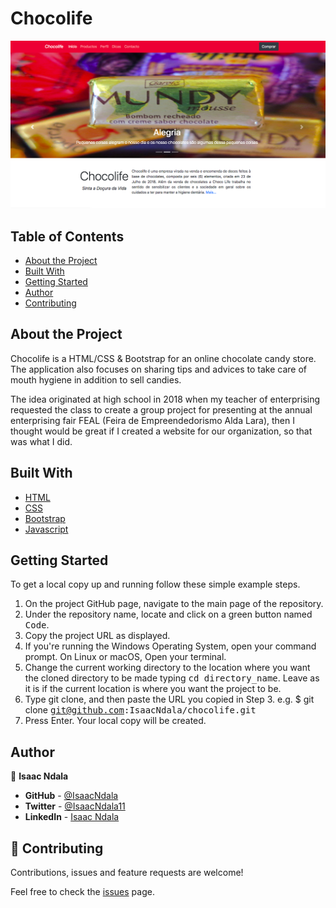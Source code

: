 # Chocolife
![](/img/Project%20Image.png)

## Table of Contents
* [About the Project](https://github.com/IsaacNdala/chocolife#about-the-project)
* [Built With](https://github.com/IsaacNdala/chocolife#built-with)
* [Getting Started](https://github.com/IsaacNdala/chocolife#getting-started)
* [Author](https://github.com/IsaacNdala/chocolife#author)
* [Contributing](https://github.com/IsaacNdala/chocolife#🤝%20contributing)

## About the Project
Chocolife is a HTML/CSS & Bootstrap for an online chocolate candy store. The application also focuses on sharing tips and advices to take care of mouth hygiene in addition to sell candies.

The idea originated at high school in 2018 when my teacher of enterprising requested the class to create a group project for presenting at the annual enterprising fair FEAL (Feira de Empreendedorismo Alda Lara), then I thought would be great if I created a website for our organization, so that was what I did.

## Built With
* [HTML](https://en.wikipedia.org/wiki/HTML)
* [CSS](https://en.wikipedia.org/wiki/CSS)
* [Bootstrap](https://getbootstrap.com/)
* [Javascript](https://en.wikipedia.org/wiki/JavaScript)

## Getting Started
To get a local copy up and running follow these simple example steps.

1. On the project GitHub page, navigate to the main page of the repository.
2. Under the repository name, locate and click on a green button named <kbd>Code</kbd>.
3. Copy the project URL as displayed.
4. If you're running the Windows Operating System, open your command prompt. On Linux or macOS, Open your terminal.
5. Change the current working directory to the location where you want the cloned directory to be made typing <kbd>cd directory_name</kbd>. Leave as it is if the current location is where you want the project to be.
6. Type git clone, and then paste the URL you copied in Step 3.
e.g. $ git clone <kbd>git@github.com:IsaacNdala/chocolife.git</kbd>
7. Press Enter. Your local copy will be created.

## Author
👤 <b>Isaac Ndala</b>

* <b>GitHub</b> - [@IsaacNdala](https://github.com/IsaacNdala)
* <b>Twitter</b> - [@IsaacNdala11](https://twitter.com/IsaacNdala11)
* <b>LinkedIn</b> - [Isaac Ndala](https://www.linkedin.com/in/isaac-ndala-78943a188)

## 🤝 Contributing

Contributions, issues and feature requests are welcome!

Feel free to check the [issues](https://github.com/IsaacNdala/chocolife/issues) page.
